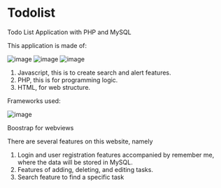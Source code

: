 # Todolist
Todo List Application with PHP and MySQL

This application is made of:

![image](https://user-images.githubusercontent.com/72976453/213944790-df07ea88-cda9-4e74-ab3a-b82621b5845c.png) ![image](https://user-images.githubusercontent.com/72976453/213944863-fd97800e-842e-42d3-99c6-b14fc5bc39fb.png) ![image](https://user-images.githubusercontent.com/72976453/213944889-e7971ba5-5675-47fc-ab91-1abfb6e01b83.png)

1. Javascript, this is to create search and alert features.
2. PHP, this is for programming logic.
3. HTML, for web structure.

Frameworks used:

![image](https://user-images.githubusercontent.com/72976453/213944924-8714668e-855d-46dd-91cf-3d2d7ab07769.png)

Boostrap for webviews

There are several features on this website, namely
1. Login and user registration features accompanied by remember me, where the data will be stored in MySQL.
2. Features of adding, deleting, and editing tasks.
3. Search feature to find a specific task
